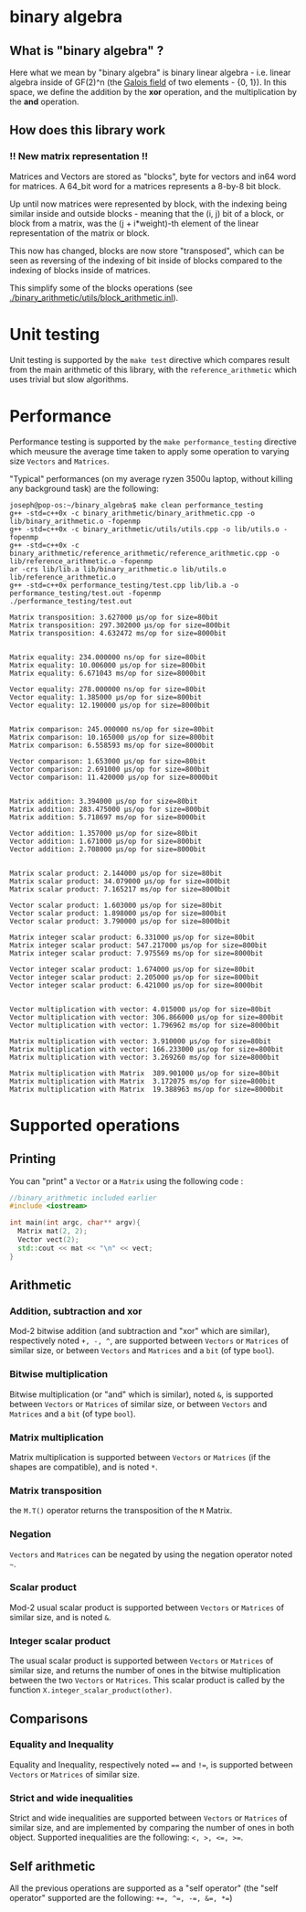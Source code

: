# binary algebra

## What is "binary algebra" ?

Here what we mean by "binary algebra" is binary linear algebra - i.e. linear algebra inside of GF(2)^n (the [Galois field](https://en.wikipedia.org/wiki/GF(2)) of two elements - {0, 1}). In this space, we define the addition by the __xor__ operation, and the multiplication by the __and__ operation.

## How does this library work

### !! New matrix representation !!

Matrices and Vectors are stored as "blocks", byte for vectors and in64 word for matrices. A 64_bit word for a matrices represents a 8-by-8 bit block.

Up until now matrices were represented by block, with the indexing being similar inside and outside blocks - meaning that the (i, j) bit of a block, or block from a matrix, was the (j + i*weight)-th element of the linear representation of the matrix or block.

This now has changed, blocks are now store "transposed", which can be seen as reversing of the indexing of bit inside of blocks compared to the indexing of blocks inside of matrices.

This simplify some of the blocks operations (see [./binary_arithmetic/utils/block_arithmetic.inl](./binary_arithmetic/utils/block_arithmetic.inl)).

# Unit testing

Unit testing is supported by the `make test` directive which compares result from the main arithmetic of this library, with the `reference_arithmetic` which uses trivial but slow algorithms.

# Performance

Performance testing is supported by the `make performance_testing` directive which meusure the average time taken to apply some operation to varying size `Vectors` and `Matrices`.

"Typical" performances (on my average ryzen 3500u laptop, without killing any background task) are the following:

```console
joseph@pop-os:~/binary_algebra$ make clean performance_testing
g++ -std=c++0x -c binary_arithmetic/binary_arithmetic.cpp -o lib/binary_arithmetic.o -fopenmp
g++ -std=c++0x -c binary_arithmetic/utils/utils.cpp -o lib/utils.o -fopenmp
g++ -std=c++0x -c binary_arithmetic/reference_arithmetic/reference_arithmetic.cpp -o lib/reference_arithmetic.o -fopenmp
ar -crs lib/lib.a lib/binary_arithmetic.o lib/utils.o lib/reference_arithmetic.o
g++ -std=c++0x performance_testing/test.cpp lib/lib.a -o performance_testing/test.out -fopenmp
./performance_testing/test.out

Matrix transposition: 3.627000 µs/op for size=80bit
Matrix transposition: 297.302000 µs/op for size=800bit
Matrix transposition: 4.632472 ms/op for size=8000bit


Matrix equality: 234.000000 ns/op for size=80bit
Matrix equality: 10.006000 µs/op for size=800bit
Matrix equality: 6.671043 ms/op for size=8000bit

Vector equality: 278.000000 ns/op for size=80bit
Vector equality: 1.385000 µs/op for size=800bit
Vector equality: 12.190000 µs/op for size=8000bit


Matrix comparison: 245.000000 ns/op for size=80bit
Matrix comparison: 10.165000 µs/op for size=800bit
Matrix comparison: 6.558593 ms/op for size=8000bit

Vector comparison: 1.653000 µs/op for size=80bit
Vector comparison: 2.691000 µs/op for size=800bit
Vector comparison: 11.420000 µs/op for size=8000bit


Matrix addition: 3.394000 µs/op for size=80bit
Matrix addition: 283.475000 µs/op for size=800bit
Matrix addition: 5.718697 ms/op for size=8000bit

Vector addition: 1.357000 µs/op for size=80bit
Vector addition: 1.671000 µs/op for size=800bit
Vector addition: 2.708000 µs/op for size=8000bit


Matrix scalar product: 2.144000 µs/op for size=80bit
Matrix scalar product: 34.079000 µs/op for size=800bit
Matrix scalar product: 7.165217 ms/op for size=8000bit

Vector scalar product: 1.603000 µs/op for size=80bit
Vector scalar product: 1.898000 µs/op for size=800bit
Vector scalar product: 3.790000 µs/op for size=8000bit

Matrix integer scalar product: 6.331000 µs/op for size=80bit
Matrix integer scalar product: 547.217000 µs/op for size=800bit
Matrix integer scalar product: 7.975569 ms/op for size=8000bit

Vector integer scalar product: 1.674000 µs/op for size=80bit
Vector integer scalar product: 2.205000 µs/op for size=800bit
Vector integer scalar product: 6.421000 µs/op for size=8000bit


Vector multiplication with vector: 4.015000 µs/op for size=80bit
Vector multiplication with vector: 306.866000 µs/op for size=800bit
Vector multiplication with vector: 1.796962 ms/op for size=8000bit

Matrix multiplication with vector: 3.910000 µs/op for size=80bit
Matrix multiplication with vector: 166.233000 µs/op for size=800bit
Matrix multiplication with vector: 3.269260 ms/op for size=8000bit

Matrix multiplication with Matrix  389.901000 µs/op for size=80bit
Matrix multiplication with Matrix  3.172075 ms/op for size=800bit
Matrix multiplication with Matrix  19.388963 ms/op for size=8000bit
```

# Supported operations

## Printing

You can "print" a `Vector` or a `Matrix` using the following code :

```cpp
//binary_arithmetic included earlier
#include <iostream>

int main(int argc, char** argv){
  Matrix mat(2, 2);
  Vector vect(2);
  std::cout << mat << "\n" << vect;
}
```

## Arithmetic

### Addition, subtraction and xor

Mod-2 bitwise addition (and subtraction and "xor" which are similar), respectively noted `+, -, ^`, are supported between `Vectors` or `Matrices` of similar size, or between `Vectors` and `Matrices` and a `bit` (of type `bool`).

### Bitwise multiplication

Bitwise multiplication (or "and" which is similar), noted `&`, is supported between `Vectors` or `Matrices` of similar size, or between `Vectors` and `Matrices` and a `bit` (of type `bool`).

### Matrix multiplication

Matrix multiplication is supported between `Vectors` or `Matrices` (if the shapes are compatible), and is noted `*`.

### Matrix transposition

the `M.T()` operator returns the transposition of the `M` Matrix.

### Negation

`Vectors` and `Matrices` can be negated by using the negation operator noted `~`.

### Scalar product

Mod-2 usual scalar product is supported between `Vectors` or `Matrices` of similar size, and is noted `&`.

### Integer scalar product

The usual scalar product is supported between `Vectors` or `Matrices` of similar size, and returns the number of ones in the bitwise multiplication between the two `Vectors` or `Matrices`. This scalar product is called by the function `X.integer_scalar_product(other)`.


## Comparisons

### Equality and Inequality

Equality and Inequality, respectively noted `==` and `!=`, is supported between `Vectors` or `Matrices` of similar size.

### Strict and wide inequalities

Strict and wide inequalities are supported between `Vectors` or `Matrices` of similar size, and are implemented by comparing the number of ones in both object. Supported inequalities are the following: `<, >, <=, >=`.

## Self arithmetic

All the previous operations are supported as a "self operator" (the "self operator" supported are the following:  `+=, ^=, -=, &=, *=`)
